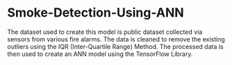 # Smoke-Detection-Using-ANN
The dataset used to create this model is public dataset collected via sensors from various fire alarms.
The data is cleaned to remove the existing outliers using the IQR (Inter-Quartile Range) Method.
The processed data is then used to create an ANN model using the TensorFlow Library.
